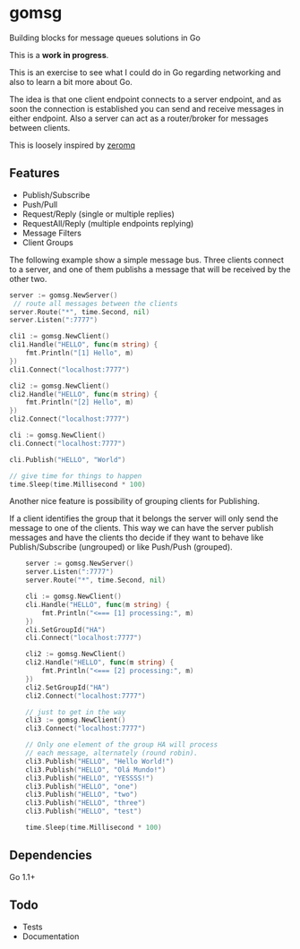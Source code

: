 gomsg
=====

Building blocks for message queues solutions in Go

This is a **work in progress**.

This is an exercise to see what I could do in Go regarding networking and also to learn a bit more about Go.

The idea is that one client endpoint connects to a server endpoint,
and as soon the connection is established you can send and receive messages in either endpoint.
Also a server can act as a router/broker for messages between clients.

This is loosely inspired by [zeromq](http://zeromq.org/)

Features
-
* Publish/Subscribe
* Push/Pull
* Request/Reply (single or multiple replies)
* RequestAll/Reply (multiple endpoints replying)
* Message Filters
* Client Groups

The following example show a simple message bus.
Three clients connect to a server, and one of them publishs a message that will be received by the other two.

```go
server := gomsg.NewServer()
 // route all messages between the clients
server.Route("*", time.Second, nil)
server.Listen(":7777")

cli1 := gomsg.NewClient()
cli1.Handle("HELLO", func(m string) {
	fmt.Println("[1] Hello", m)
})
cli1.Connect("localhost:7777")

cli2 := gomsg.NewClient()
cli2.Handle("HELLO", func(m string) {
	fmt.Println("[2] Hello", m)
})
cli2.Connect("localhost:7777")

cli := gomsg.NewClient()
cli.Connect("localhost:7777")

cli.Publish("HELLO", "World")

// give time for things to happen
time.Sleep(time.Millisecond * 100)

```

Another nice feature is possibility of grouping clients for Publishing.

If a client identifies the group that it belongs the server will only send the message
to one of the clients. This way we can have the server publish messages and have the clients
tho decide if they want to behave like Publish/Subscribe (ungrouped) or like Push/Push (grouped).

```go
	server := gomsg.NewServer()
	server.Listen(":7777")
	server.Route("*", time.Second, nil)

	cli := gomsg.NewClient()
	cli.Handle("HELLO", func(m string) {
		fmt.Println("<=== [1] processing:", m)
	})
	cli.SetGroupId("HA")
	cli.Connect("localhost:7777")

	cli2 := gomsg.NewClient()
	cli2.Handle("HELLO", func(m string) {
		fmt.Println("<=== [2] processing:", m)
	})
	cli2.SetGroupId("HA")
	cli2.Connect("localhost:7777")

	// just to get in the way
	cli3 := gomsg.NewClient()
	cli3.Connect("localhost:7777")

	// Only one element of the group HA will process
	// each message, alternately (round robin).
	cli3.Publish("HELLO", "Hello World!")
	cli3.Publish("HELLO", "Olá Mundo!")
	cli3.Publish("HELLO", "YESSSS!")
	cli3.Publish("HELLO", "one")
	cli3.Publish("HELLO", "two")
	cli3.Publish("HELLO", "three")
	cli3.Publish("HELLO", "test")

	time.Sleep(time.Millisecond * 100)
```


Dependencies
-
Go 1.1+

Todo
-
* Tests
* Documentation
